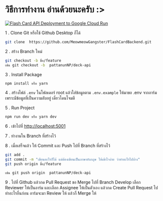 # วิธีการทำงาน อ่านด้วยนะครับ :>

[![Flash Card API Deployment to Google Cloud Run](https://github.com/MeowmeowGangster/FlashCardBackend/actions/workflows/deploy.yaml/badge.svg?branch=develop)](https://github.com/MeowmeowGangster/FlashCardBackend/actions/workflows/deploy.yaml)

1 . Clone Git หรือใช้ Github Desktop ก็ได้

```bash
git clone  https://github.com/MeowmeowGangster/FlashCardBackend.git
```

2 . สร้าง Branch ใหม่

```bash
git checkout -b ชื่อ/feature
เช่น git checkout -b  pattanunNP/deck-api
```

3 . Install Package

```bash
npm install หรือ yarn
```

4 . สร้างไฟล์ `.env` ในโฟลเดอร์ root แล้วใส่ข้อมูลตาม `.env.example`
ให้มาขอ .env จากอาร์ม เพราะมีข้อมูลที่เป็นความลับอยู่  เดี๋ยวโดนโจมตี

5 . Run Project

```bash
npm run dev หรือ yarn dev
```

6 . เข้าไปที่ <http://localhost:5001>

7 . ทำงานใน Branch ที่สร้างไว้

8 . เมื่อเสร็จแล้ว ให้ Commit และ Push ไปที่ Branch ที่สร้างไว้

```bash
git add .   
git commit -m "เขียนอะไรก็ได้ แต่ต้องเขียนเป็นภาษาอังกฤษ ให้เข้าใจง่าย ว่าทำอะไรไปบ้าง"   
git push origin ชื่อ/feature

เช่น git push origin  pattanunNP/deck-api
```

9 . ไปที่ Github แล้วกด Pull Request ขอ Merge ไปที่ Branch Develop
เลือก Reviewer ให้เป็นอาร์ม และเลือก Assignee ให้เป็นตัวเอง แล้วกด Create Pull Request
ไปทำอะไรอื่นก่อน อาร์มจะมา Review ให้ แล้วก็ Merge ให้
